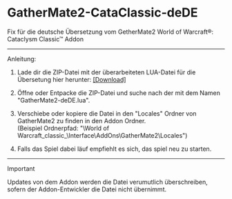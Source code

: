 # GatherMate2-CataClassic-deDE
Fix für die deutsche Übersetzung vom GetherMate2 World of Warcraft®: Cataclysm Classic™ Addon
***
Anleitung:
1. Lade dir die ZIP-Datei mit der überarbeiteten LUA-Datei für die Übersetung hier herunter: [[Download]](https://github.com/csBlackWolf/GatherMate2-CataClassic-deDE/archive/refs/heads/main.zip)
  
2. Öffne oder Entpacke die ZIP-Datei und suche nach der mit dem Namen "GatherMate2-deDE.lua".  
  
3. Verschiebe oder kopiere die Datei in den "Locales" Ordner von GatherMate2 zu finden in den Addon Ordner.  
  (Beispiel Ordnerpfad: "\World of Warcraft\_classic_\Interface\AddOns\GatherMate2\Locales")  
  
5. Falls das Spiel dabei läuf empfiehlt es sich, das spiel neu zu starten.
  
***  
  
> [!IMPORTANT]
> Updates von dem Addon werden die Datei verumutlich überschreiben, sofern der Addon-Entwickler die Datei nicht übernimmt.
